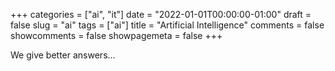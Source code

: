 +++
categories = ["ai", "it"]
date = "2022-01-01T00:00:00-01:00"
draft = false
slug = "ai"
tags = ["ai"]
title = "Artificial Intelligence"
comments = false
showcomments = false
showpagemeta = false
+++

We give better answers...